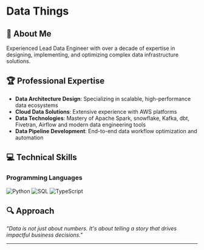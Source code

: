 # Data Things

## 👋 About Me
Experienced Lead Data Engineer with over a decade of expertise in designing, implementing, and optimizing complex data infrastructure solutions.

## 🏆 Professional Expertise
- **Data Architecture Design**: Specializing in scalable, high-performance data ecosystems
- **Cloud Data Solutions**: Extensive experience with AWS platforms
- **Data Technologies**: Mastery of Apache Spark, snowflake, Kafka, dbt, Fivetran, Airflow and modern data engineering tools
- **Data Pipeline Development**: End-to-end data workflow optimization and automation

## 💻 Technical Skills
### Programming Languages
![Python](https://img.shields.io/badge/Python-Expert-blue)
![SQL](https://img.shields.io/badge/SQL-Advanced-brightgreen)
![TypeScript](https://img.shields.io/badge/TypeScript-Expert-blue)

## 🔍 Approach
*"Data is not just about numbers. It's about telling a story that drives impactful business decisions."*

---

